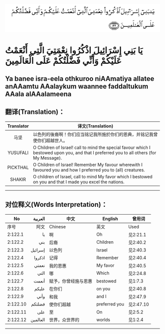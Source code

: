 ![002:122](images/002_122.gif)

#   يَا بَنِي إِسْرَائِيلَ اذْكُرُوا نِعْمَتِيَ الَّتِي أَنْعَمْتُ عَلَيْكُمْ وَأَنِّي فَضَّلْتُكُمْ عَلَى الْعَالَمِينَ 

## Ya banee isra-eela othkuroo niAAmatiya allatee anAAamtu AAalaykum waannee faddaltukum AAala alAAalameena

## 翻译(Translation)：

| Translator | 译文(Translation)                                            |
|:----------:| ------------------------------------------------------------ |
| 马坚       | 以色列的後裔啊！你们应当铭记我所施於你们的恩典，并铭记我曾使你们超越世人。 |
| YUSUFALI   | O Children of Israel! call to mind the special favour which I bestowed upon you, and that I preferred you to all others (for My Message). |
| PICKTHAL   | O Children of Israel! Remember My favour wherewith I favoured you and how I preferred you to (all) creatures. |
| SHAKIR     | O children of Israel, call to mind My favor which I bestowed on you and that I made you excel the nations. |

---

## 对位释义(Words Interpretation)：

| No       | العربية  | 中文                 | English       | 曾用词    |
| -------- | --------:| -------------------- | ------------- | --------- |
| 序号     | 阿文     | Chinese              | 英文          | Used    |
| 2:122.1  | يا       | 啊                   | Oh            | 见2:21.1  |
| 2:122.2  | بني      | 后裔                 | Children      | 见2:40.2  |
| 2:122.3  | إسرائيل  | 以色列               | Israel        | 见2:40.3  |
| 2:122.4  | اذكروا   | 记得                 | Remember      | 见2:40.4  |
| 2:122.5  | نعمتي    | 我的恩惠             | My favor      | 见2:40.5  |
| 2:122.6  | التي     | 哪                   | Which         | 见2:24.8  |
| 2:122.7  | أنعمت    | 赋予，你曾经施与恩惠 | bestowed      | 见1:7.3   |
| 2:122.8  | عليكم    | 在你们               | on you        | 见2:40.8  |
| 2:122.9  | وأني     | 和我                 | and I         | 见2:47.9  |
| 2:122.10 | فضلتكم   | 使你们超越           | preferred you | 见2:47.10 |
| 2:122.11 | على      | 至                   | On            | 见2:5.2   |
| 2:122.12 | العالمين | 世界，众世界的       | worlds        | 见1:2.4   |

---
